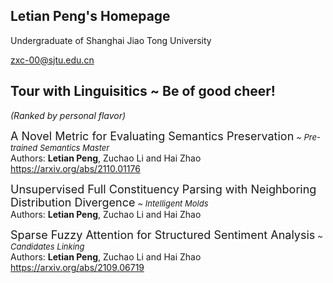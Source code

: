 ## Letian Peng's Homepage

Undergraduate of Shanghai Jiao Tong University

zxc-00@sjtu.edu.cn

## Tour with Linguisitics ~ Be of good cheer! 
*(Ranked by personal flavor)* 
 
<font size=4>A Novel Metric for Evaluating Semantics Preservation</font> *<font size=2>~ Pre-trained Semantics Master</font>* <br>
Authors: **Letian Peng**, Zuchao Li and Hai Zhao <br>
https://arxiv.org/abs/2110.01176 

<font size=4>Unsupervised Full Constituency Parsing with Neighboring Distribution Divergence</font> *<font size=2>~ Intelligent Molds</font>* <br>
Authors: **Letian Peng**, Zuchao Li and Hai Zhao <br>

<font size=4>Sparse Fuzzy Attention for Structured Sentiment Analysis</font> *<font size=2>~ Candidates Linking</font>* <br>
Authors: **Letian Peng**, Zuchao Li and Hai Zhao <br>
https://arxiv.org/abs/2109.06719  
